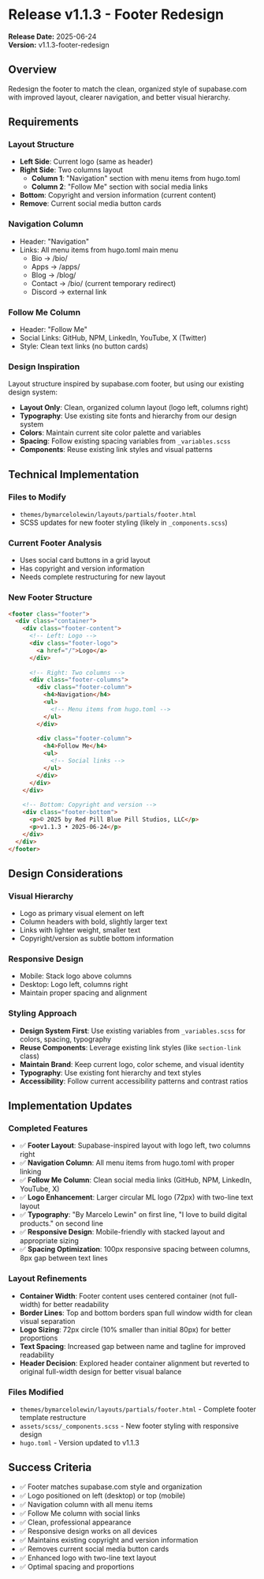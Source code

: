 # Release v1.1.3 - Footer Redesign

**Release Date:** 2025-06-24  
**Version:** v1.1.3-footer-redesign

## Overview
Redesign the footer to match the clean, organized style of supabase.com with improved layout, clearer navigation, and better visual hierarchy.

## Requirements

### Layout Structure
- **Left Side**: Current logo (same as header)
- **Right Side**: Two columns layout
  - **Column 1**: "Navigation" section with menu items from hugo.toml
  - **Column 2**: "Follow Me" section with social media links
- **Bottom**: Copyright and version information (current content)
- **Remove**: Current social media button cards

### Navigation Column
- Header: "Navigation"
- Links: All menu items from hugo.toml main menu
  - Bio → /bio/
  - Apps → /apps/
  - Blog → /blog/
  - Contact → /bio/ (current temporary redirect)
  - Discord → external link

### Follow Me Column
- Header: "Follow Me"
- Social Links: GitHub, NPM, LinkedIn, YouTube, X (Twitter)
- Style: Clean text links (no button cards)

### Design Inspiration
Layout structure inspired by supabase.com footer, but using our existing design system:
- **Layout Only**: Clean, organized column layout (logo left, columns right)
- **Typography**: Use existing site fonts and hierarchy from our design system
- **Colors**: Maintain current site color palette and variables
- **Spacing**: Follow existing spacing variables from `_variables.scss`
- **Components**: Reuse existing link styles and visual patterns

## Technical Implementation

### Files to Modify
- `themes/bymarcelolewin/layouts/partials/footer.html`
- SCSS updates for new footer styling (likely in `_components.scss`)

### Current Footer Analysis
- Uses social card buttons in a grid layout
- Has copyright and version information
- Needs complete restructuring for new layout

### New Footer Structure
```html
<footer class="footer">
  <div class="container">
    <div class="footer-content">
      <!-- Left: Logo -->
      <div class="footer-logo">
        <a href="/">Logo</a>
      </div>
      
      <!-- Right: Two columns -->
      <div class="footer-columns">
        <div class="footer-column">
          <h4>Navigation</h4>
          <ul>
            <!-- Menu items from hugo.toml -->
          </ul>
        </div>
        
        <div class="footer-column">
          <h4>Follow Me</h4>
          <ul>
            <!-- Social links -->
          </ul>
        </div>
      </div>
    </div>
    
    <!-- Bottom: Copyright and version -->
    <div class="footer-bottom">
      <p>© 2025 by Red Pill Blue Pill Studios, LLC</p>
      <p>v1.1.3 • 2025-06-24</p>
    </div>
  </div>
</footer>
```

## Design Considerations

### Visual Hierarchy
- Logo as primary visual element on left
- Column headers with bold, slightly larger text
- Links with lighter weight, smaller text
- Copyright/version as subtle bottom information

### Responsive Design
- Mobile: Stack logo above columns
- Desktop: Logo left, columns right
- Maintain proper spacing and alignment

### Styling Approach
- **Design System First**: Use existing variables from `_variables.scss` for colors, spacing, typography
- **Reuse Components**: Leverage existing link styles (like `section-link` class)
- **Maintain Brand**: Keep current logo, color scheme, and visual identity
- **Typography**: Use existing font hierarchy and text styles
- **Accessibility**: Follow current accessibility patterns and contrast ratios

## Implementation Updates

### Completed Features
- ✅ **Footer Layout**: Supabase-inspired layout with logo left, two columns right
- ✅ **Navigation Column**: All menu items from hugo.toml with proper linking
- ✅ **Follow Me Column**: Clean social media links (GitHub, NPM, LinkedIn, YouTube, X)
- ✅ **Logo Enhancement**: Larger circular ML logo (72px) with two-line text layout
- ✅ **Typography**: "By Marcelo Lewin" on first line, "I love to build digital products." on second line
- ✅ **Responsive Design**: Mobile-friendly with stacked layout and appropriate sizing
- ✅ **Spacing Optimization**: 100px responsive spacing between columns, 8px gap between text lines

### Layout Refinements
- **Container Width**: Footer content uses centered container (not full-width) for better readability
- **Border Lines**: Top and bottom borders span full window width for clean visual separation
- **Logo Sizing**: 72px circle (10% smaller than initial 80px) for better proportions
- **Text Spacing**: Increased gap between name and tagline for improved readability
- **Header Decision**: Explored header container alignment but reverted to original full-width design for better visual balance

### Files Modified
- `themes/bymarcelolewin/layouts/partials/footer.html` - Complete footer template restructure
- `assets/scss/_components.scss` - New footer styling with responsive design
- `hugo.toml` - Version updated to v1.1.3

## Success Criteria
- ✅ Footer matches supabase.com style and organization
- ✅ Logo positioned on left (desktop) or top (mobile)
- ✅ Navigation column with all menu items
- ✅ Follow Me column with social links
- ✅ Clean, professional appearance
- ✅ Responsive design works on all devices
- ✅ Maintains existing copyright and version information
- ✅ Removes current social media button cards
- ✅ Enhanced logo with two-line text layout
- ✅ Optimal spacing and proportions